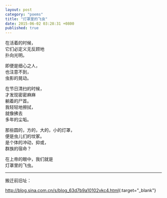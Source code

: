 ```yaml
---
layout: post
category: "poems"
title: "灯罩里的飞虫"
date: 2015-06-02 03:28:31 +0800
published: true
---
```

在活着的时候，  
它们必定义无反顾地  
扑向光明。  
<!--more-->
即便是细心之人，  
也注意不到，   
虫影的晃动。  

在节日清扫的时候，  
才发现密密麻麻  
躺着的尸首。  
我轻轻地擦拭，  
就像拂去  
多年的尘垢。  

那些圆的，方的，大的，小的灯罩，  
便是虫儿们的坟冢。  
是个体的冲动，抑或，  
群族的宿命？  

在上帝的眼中，我们就是  
灯罩里的飞虫。  

---

搬迁前旧址：

<http://blog.sina.com.cn/s/blog_63d7b9a10102vkc4.html>{:target="_blank"}